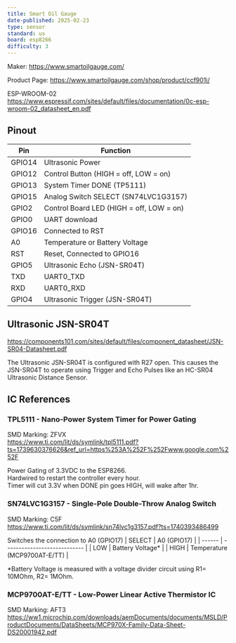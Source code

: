 ```yaml
---
title: Smart Oil Gauge
date-published: 2025-02-23
type: sensor
standard: us
board: esp8266
difficulty: 3
---
```


Maker: https://www.smartoilgauge.com/

Product Page: https://www.smartoilgauge.com/shop/product/ccf901i/


ESP-WROOM-02 \
https://www.espressif.com/sites/default/files/documentation/0c-esp-wroom-02_datasheet_en.pdf


## Pinout

| Pin    | Function                                 |
| ------ | ---------------------------------------- |
| GPIO14 | Ultrasonic Power                         |
| GPIO12 | Control Button (HIGH = off, LOW = on)    |
| GPIO13 | System Timer DONE (TP5111)               |
| GPIO15 | Analog Switch SELECT (SN74LVC1G3157)     |
| GPIO2  | Control Board LED (HIGH = off, LOW = on) |
| GPIO0  | UART download                            |
| GPIO16 | Connected to RST                         |
| A0     | Temperature or Battery Voltage           |
| RST    | Reset, Connected to GPIO16               | 
| GPIO5  | Ultrasonic Echo (JSN-SR04T)              |
| TXD    | UART0_TXD                                |
| RXD    | UART0_RXD                                |
| GPIO4  | Ultrasonic Trigger (JSN-SR04T)           |


## Ultrasonic JSN-SR04T
https://components101.com/sites/default/files/component_datasheet/JSN-SR04-Datasheet.pdf

The Ultrasonic JSN-SR04T is configured with R27 open. This causes the JSN-SR04T to operate using Trigger and Echo Pulses like an HC-SR04 Ultrasonic Distance Sensor.

## IC References

### TPL5111 - Nano-Power System Timer for Power Gating
SMD Marking: ZFVX \
https://www.ti.com/lit/ds/symlink/tpl5111.pdf?ts=1739630376626&ref_url=https%253A%252F%252Fwww.google.com%252F

Power Gating of 3.3VDC to the ESP8266.\
Hardwired to restart the controller every hour.\
Timer will cut 3.3V when DONE pin goes HIGH, will wake after 1hr.


### SN74LVC1G3157 - Single-Pole Double-Throw Analog Switch
SMD Marking: C5F \
https://www.ti.com/lit/ds/symlink/sn74lvc1g3157.pdf?ts=1740393486499

Switches the connection to A0 (GPIO17) 
| SELECT | A0 (GPIO17)                  |
| ------ | ---------------------------- |
| LOW    | Battery Voltage*             |
| HIGH   | Temperature (MCP9700AT-E/TT) |

*Battery Voltage is measured with a voltage divider circuit using R1= 10MOhm, R2= 1MOhm.

### MCP9700AT-E/TT - Low-Power Linear Active Thermistor IC
SMD Marking: AFT3 \
https://ww1.microchip.com/downloads/aemDocuments/documents/MSLD/ProductDocuments/DataSheets/MCP970X-Family-Data-Sheet-DS20001942.pdf


